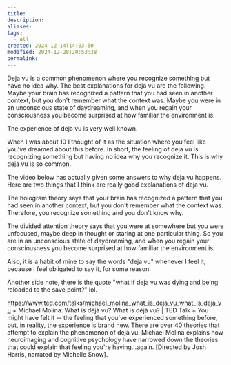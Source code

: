 ```yaml
---
title: 
description: 
aliases: 
tags:
  - all
created: 2024-12-14T14:03:50
modified: 2024-12-28T20:53:38
permalink: 
---
```


Deja vu is a common phenomenon where you recognize something but have no idea why. The best explanations for deja vu are the following. Maybe your brain has recognized a pattern that you had seen in another context, but you don't remember what the context was. Maybe you were in an unconscious state of daydreaming, and when you regain your consciousness you become surprised at how familiar the environment is.

The experience of deja vu is very well known.

When I was about 10 I thought of it as the situation where you feel like you've dreamed about this before. In short, the feeling of deja vu is recognizing something but having no idea why you recognize it. This is why deja vu is so common.

The video below has actually given some answers to why deja vu happens. Here are two things that I think are really good explanations of deja vu.

The hologram theory says that your brain has recognized a pattern that you had seen in another context, but you don't remember what the context was. Therefore, you recognize something and you don't know why.

The divided attention theory says that you were at somewhere but you were unfocused, maybe deep in thought or staring at one particular thing. So you are in an unconscious state of daydreaming, and when you regain your consciousness you become surprised at how familiar the environment is.

Also, it is a habit of mine to say the words "deja vu" whenever I feel it, because I feel obligated to say it, for some reason.

Another side note, there is the quote "what if deja vu was dying and being reloaded to the save point?" lol.

https://www.ted.com/talks/michael_molina_what_is_deja_vu_what_is_deja_vu + Michael Molina: What is déjà vu? What is déjà vu? | TED Talk + You might have felt it -- the feeling that you've experienced something before, but, in reality, the experience is brand new. There are over 40 theories that attempt to explain the phenomenon of déjà vu. Michael Molina explains how neuroimaging and cognitive psychology have narrowed down the theories that could explain that feeling you're having...again. [Directed by Josh Harris, narrated by Michelle Snow].
